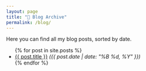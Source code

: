 ```yaml
---
layout: page
title: "📝 Blog Archive"
permalink: /blog/
---
```


Here you can find all my blog posts, sorted by date.

<ul>
  {% for post in site.posts %}
    <li>
      <a href="{{ post.url | relative_url }}">{{ post.title }}</a>  
      <em>({{ post.date | date: "%B %d, %Y" }})</em>
    </li>
  {% endfor %}
</ul>

<!-- 
<a href="{{ site.url }}" style="color:green;">
  <strong>⬅ Back to Main Page</strong>
</a> 
-->